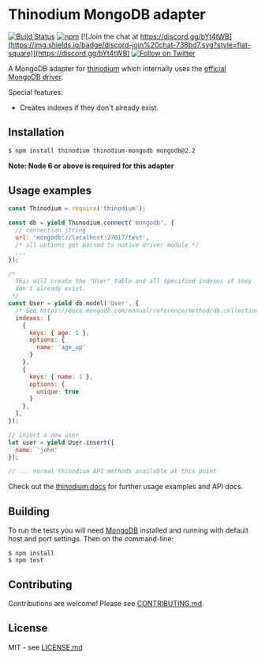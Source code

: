 # Thinodium MongoDB adapter

[![Build Status](https://travis-ci.org/thinodium/thinodium-mongodb.svg?branch=master)](http://travis-ci.org/thinodium/thinodium-mongodb)
[![npm](https://img.shields.io/npm/v/thinodium-mongodb.svg?maxAge=2592000)](https://www.npmjs.com/package/thinodium-mongodb)
[![Join the chat at https://discord.gg/bYt4tWB](https://img.shields.io/badge/discord-join%20chat-738bd7.svg?style=flat-square)](https://discord.gg/bYt4tWB)
[![Follow on Twitter](https://img.shields.io/twitter/url/http/shields.io.svg?style=social&label=Follow&maxAge=2592000)](https://twitter.com/hiddentao)

A MongoDB adapter for [thinodium](https://github.com/thinodium/thinodium)
which internally uses the [official MongoDB driver](http://mongodb.github.io/node-mongodb-native/2.2/api/).

Special features:

* Creates indexes if they don't already exist.

## Installation

```bash
$ npm install thinodium thinodium-mongodb mongodb@2.2
```

**Note: Node 6 or above is required for this adapter**

## Usage examples

```js
const Thinodium = require('thinodium');

const db = yield Thinodium.connect('mongodb', {
  // connection string
  url: 'mongodb://localhost:27017/test',
  /* all options get passed to native driver module */
  ...
});

/*
  This will create the "User" table and all specified indexes if they
  don't already exist.
 */
const User = yield db.model('User', {
  /* See https://docs.mongodb.com/manual/reference/method/db.collection.createIndex/#db.collection.createIndex */
  indexes: [
    {
      keys: { age: 1 },
      options: {
        name: 'age_up'
      }
    },
    {
      keys: { name: 1 },
      options: {
        unique: true
      }
    },
  ],
});

// insert a new user
let user = yield User.insert({
  name: 'john'
});

// ... normal thinodium API methods available at this point
```

Check out the [thinodium docs](https://hiddentao.github.io/thinodium) for further usage examples and API docs.

## Building

To run the tests you will need [MongoDB](https://www.mongodb.com/) installed
and running with default host and port settings. Then on the command-line:

    $ npm install
    $ npm test

## Contributing

Contributions are welcome! Please see [CONTRIBUTING.md](https://github.com/thinodium/thinodium-mongodb/blob/master/CONTRIBUTING.md).

## License

MIT - see [LICENSE.md](https://github.com/thinodium/thinodium-mongodb/blob/master/LICENSE.md)

